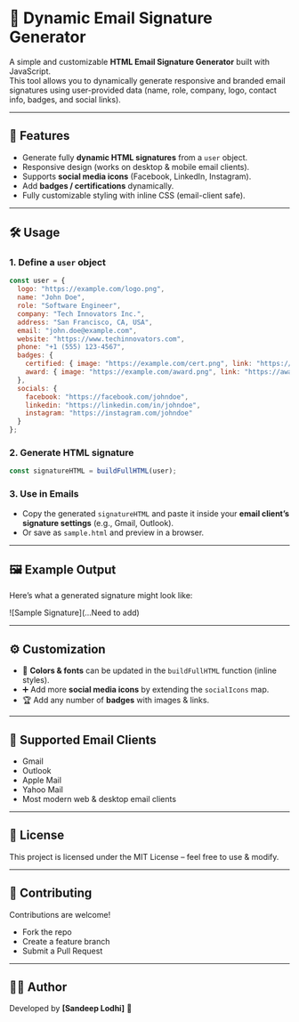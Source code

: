 # 📧 Dynamic Email Signature Generator

A simple and customizable **HTML Email Signature Generator** built with JavaScript.  
This tool allows you to dynamically generate responsive and branded email signatures using user-provided data (name, role, company, logo, contact info, badges, and social links).  

---

## 🚀 Features
- Generate fully **dynamic HTML signatures** from a `user` object.  
- Responsive design (works on desktop & mobile email clients).  
- Supports **social media icons** (Facebook, LinkedIn, Instagram).  
- Add **badges / certifications** dynamically.  
- Fully customizable styling with inline CSS (email-client safe).  

---

## 🛠️ Usage

### 1. Define a `user` object
```javascript
const user = {
  logo: "https://example.com/logo.png",
  name: "John Doe",
  role: "Software Engineer",
  company: "Tech Innovators Inc.",
  address: "San Francisco, CA, USA",
  email: "john.doe@example.com",
  website: "https://www.techinnovators.com",
  phone: "+1 (555) 123-4567",
  badges: {
    certified: { image: "https://example.com/cert.png", link: "https://verify.com/cert" },
    award: { image: "https://example.com/award.png", link: "https://awards.com" }
  },
  socials: {
    facebook: "https://facebook.com/johndoe",
    linkedin: "https://linkedin.com/in/johndoe",
    instagram: "https://instagram.com/johndoe"
  }
};
```

### 2. Generate HTML signature
```javascript
const signatureHTML = buildFullHTML(user);
```

### 3. Use in Emails
- Copy the generated `signatureHTML` and paste it inside your **email client’s signature settings** (e.g., Gmail, Outlook).  
- Or save as `sample.html` and preview in a browser.  

---

## 🖼️ Example Output
Here’s what a generated signature might look like:  

![Sample Signature](...Need to add)

---

## ⚙️ Customization
- 🎨 **Colors & fonts** can be updated in the `buildFullHTML` function (inline styles).  
- ➕ Add more **social media icons** by extending the `socialIcons` map.  
- 🏆 Add any number of **badges** with images & links.  

---

## 📧 Supported Email Clients
- Gmail  
- Outlook  
- Apple Mail  
- Yahoo Mail  
- Most modern web & desktop email clients  

---

## 📜 License
This project is licensed under the MIT License – feel free to use & modify.  

---

## 🤝 Contributing
Contributions are welcome!  
- Fork the repo  
- Create a feature branch  
- Submit a Pull Request  

---

## 👨‍💻 Author
Developed by **[Sandeep Lodhi]** 🚀  
